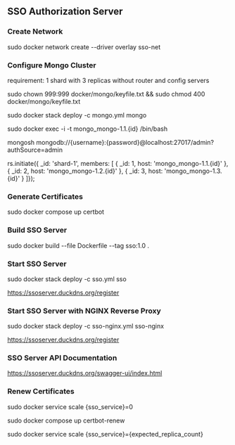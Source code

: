 ## SSO Authorization Server

### Create Network
sudo docker network create --driver overlay sso-net

### Configure Mongo Cluster
requirement: 1 shard with 3 replicas without router and config servers

sudo chown 999:999 docker/mongo/keyfile.txt && sudo chmod 400 docker/mongo/keyfile.txt

sudo docker stack deploy -c mongo.yml mongo

sudo docker exec -i -t mongo_mongo-1.1.{id} /bin/bash

mongosh mongodb://{username}:{password}@localhost:27017/admin?authSource=admin

rs.initiate({ _id: 'shard-1', members: [
        { _id: 1, host: 'mongo_mongo-1.1.{id}' },
        { _id: 2, host: 'mongo_mongo-1.2.{id}' },
        { _id: 3, host: 'mongo_mongo-1.3.{id}' }
]});

### Generate Certificates

sudo docker compose up certbot

### Build SSO Server

sudo docker build --file Dockerfile --tag sso:1.0 .

### Start SSO Server

sudo docker stack deploy -c sso.yml sso

https://ssoserver.duckdns.org/register

### Start SSO Server with NGINX Reverse Proxy

sudo docker stack deploy -c sso-nginx.yml sso-nginx

https://ssoserver.duckdns.org/register

### SSO Server API Documentation

https://ssoserver.duckdns.org/swagger-ui/index.html

### Renew Certificates

sudo docker service scale {sso_service}=0

sudo docker compose up certbot-renew

sudo docker service scale {sso_service}={expected_replica_count}